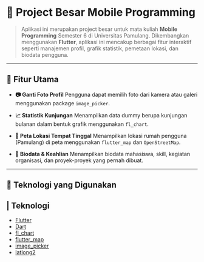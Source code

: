 # 📱 Project Besar Mobile Programming

> Aplikasi ini merupakan project besar untuk mata kuliah **Mobile Programming** Semester 6 di Universitas Pamulang.
> Dikembangkan menggunakan **Flutter**, aplikasi ini mencakup berbagai fitur interaktif seperti manajemen profil, grafik statistik, pemetaan lokasi, dan biodata pengguna.

---

## 🚀 Fitur Utama

* **📷 Ganti Foto Profil**
  Pengguna dapat memilih foto dari kamera atau galeri menggunakan package `image_picker`.

* **📈 Statistik Kunjungan**
  Menampilkan data dummy berupa kunjungan bulanan dalam bentuk grafik menggunakan `fl_chart`.

* **📍 Peta Lokasi Tempat Tinggal**
  Menampilkan lokasi rumah pengguna (Pamulang) di peta menggunakan `flutter_map` dan `OpenStreetMap`.

* **👤 Biodata & Keahlian**
  Menampilkan biodata mahasiswa, skill, kegiatan organisasi, dan proyek-proyek yang pernah dibuat.

---

## 🧱 Teknologi yang Digunakan

| Teknologi                                              
 ------------------------------------------------------ 
- [Flutter](https://flutter.dev)                         
- [Dart](https://dart.dev)                               
- [fl\_chart](https://pub.dev/packages/fl_chart)         
- [flutter\_map](https://pub.dev/packages/flutter_map)   
- [image\_picker](https://pub.dev/packages/image_picker) 
- [latlong2](https://pub.dev/packages/latlong2)        
